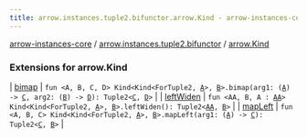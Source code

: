 ```yaml
---
title: arrow.instances.tuple2.bifunctor.arrow.Kind - arrow-instances-core
---
```


[arrow-instances-core](../../index.html) / [arrow.instances.tuple2.bifunctor](../index.html) / [arrow.Kind](./index.html)

### Extensions for arrow.Kind

| [bimap](bimap.html) | `fun <A, B, C, D> Kind<Kind<ForTuple2, `[`A`](bimap.html#A)`>, `[`B`](bimap.html#B)`>.bimap(arg1: (`[`A`](bimap.html#A)`) -> `[`C`](bimap.html#C)`, arg2: (`[`B`](bimap.html#B)`) -> `[`D`](bimap.html#D)`): Tuple2<`[`C`](bimap.html#C)`, `[`D`](bimap.html#D)`>` |
| [leftWiden](left-widen.html) | `fun <AA, B, A : `[`AA`](left-widen.html#AA)`> Kind<Kind<ForTuple2, `[`A`](left-widen.html#A)`>, `[`B`](left-widen.html#B)`>.leftWiden(): Tuple2<`[`AA`](left-widen.html#AA)`, `[`B`](left-widen.html#B)`>` |
| [mapLeft](map-left.html) | `fun <A, B, C> Kind<Kind<ForTuple2, `[`A`](map-left.html#A)`>, `[`B`](map-left.html#B)`>.mapLeft(arg1: (`[`A`](map-left.html#A)`) -> `[`C`](map-left.html#C)`): Tuple2<`[`C`](map-left.html#C)`, `[`B`](map-left.html#B)`>` |


